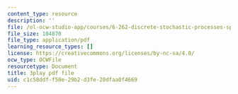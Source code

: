 ```yaml
---
content_type: resource
description: ''
file: /ol-ocw-studio-app/courses/6-262-discrete-stochastic-processes-spring-2011/c1c58ddff50e29b2d3fe20dfaa0f4669_hzJpaNcAoko.pdf
file_size: 104870
file_type: application/pdf
learning_resource_types: []
license: https://creativecommons.org/licenses/by-nc-sa/4.0/
ocw_type: OCWFile
resourcetype: Document
title: 3play pdf file
uid: c1c58ddf-f50e-29b2-d3fe-20dfaa0f4669
---
```

